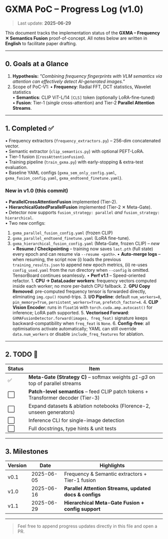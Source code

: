 # GXMA PoC – Progress Log (v1.0)

> Last update: **2025-06-29**

This document tracks the implementation status of the **GXMA – Frequency ✕ Semantics Fusion** proof-of-concept.  All notes below are written in **English** to facilitate paper drafting.

---

## 0. Goals at a Glance
1. **Hypothesis:** *"Combining frequency fingerprints with VLM semantics via attention can effectively detect AI-generated images."*
2. Scope of PoC-V1:
   • **Frequency**: Radial FFT, DCT statistics, Wavelet statistics  
   • **Semantics**: CLIP ViT-L/14 `[CLS]` token (optionally LoRA-fine-tuned)  
   • **Fusion**: Tier-1 (*single* cross-attention) and Tier-2 **Parallel Attention Streams**.

---

## 1. Completed ✅
• Frequency extractors (`frequency_extractors.py`) – 256-dim concatenated vector.  
• Semantic extractor (`clip_semantics.py`) with optional PEFT-LoRA.  
• Tier-1 fusion (`CrossAttentionFusion`).  
• Training pipeline (`train_gxma.py`) with early-stopping & extra-test evaluation.  
• Baseline YAML configs (`gxma_sem_only_config.yaml`, `gxma_fusion_config.yaml`, `gxma_endtoend_finetune.yaml`).

### New in v1.0 (this commit)
• **ParallelCrossAttentionFusion** implemented (Tier-2).  
• **HierarchicalGatedParallelFusion** implemented (Tier-2 ✕ Meta-Gate).  
• Detector now supports `fusion_strategy: parallel` *and* `fusion_strategy: hierarchical`.  
• Two new configs:  
  1. `gxma_parallel_fusion_config.yaml` (frozen CLIP)  
  2. `gxma_parallel_endtoend_finetune.yaml` (LoRA fine-tune).
  3. `gxma_hierarchical_fusion_config.yaml` (Meta-Gate, frozen CLIP) – *new*
• **Resume / Checkpointing** – training now saves `last.pth` (full state) every epoch and can resume via `--resume <path>`.
• **Auto-merge logs** – when resuming, the script now (i) loads the previous `training_results.json` to append new epoch metrics, (ii) re-uses `config_used.yaml` from the run directory when `--config` is omitted.  TensorBoard continues seamlessly.
• **Perf v1.1** – Speed-oriented refactor.
    1. **CPU → DataLoader workers**: frequency vectors computed inside each worker; no more per-batch CPU fallback.
    2. **GPU Copy Removed**: pre-computed frequency tensor is forwarded directly, eliminating `img.cpu()` round-trips.
    3. **I/O Pipeline**: default `num_workers=8`, `pin_memory=True`, `persistent_workers=True`, `prefetch_factor=4`.
    4. **CLIP Vision Encoder**: runs in `float16` with `torch.cuda.amp.autocast()` for inference; LoRA path supported.
    5. **Vectorised Forward**: `GXMAFusionDetector.forward(images, freq_feat)` signature keeps backward-compatibility when `freq_feat` is `None`.
    6. **Config-free**: all optimisations activate automatically; YAML can still override `data.num_workers` or disable `include_freq_features` for ablation.

---

## 2. TODO 📝
| Status | Item |
|--------|------|
| ✅ | **Meta-Gate (Strategy C)** – softmax weights *g1-g3* on top of parallel streams |
| ⬜ | **Patch-level semantics** – feed CLIP patch tokens + Transformer decoder (Tier-3) |
| ⬜ | Expand datasets & ablation notebooks (Florence-2, unseen generators) |
| ⬜ | Inference CLI for single-image detection |
| ⬜ | Full docstrings, type hints & unit tests |

---

## 3. Milestones
| Version | Date | Highlights |
|---------|------|------------|
| v0.1 | 2025-06-05 | Frequency & Semantic extractors + Tier-1 fusion |
| v1.0 | 2025-06-16 | **Parallel Attention Streams, updated docs & configs** |
| v1.1 | 2025-06-29 | **Hierarchical Meta-Gate Fusion + config support** |

---

> Feel free to append progress updates directly in this file and open a PR. 